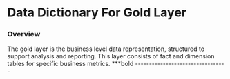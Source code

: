 # Data Dictionary For Gold Layer

### Overview

The gold layer is the business level data representation, structured to support analysis and reporting. This layer consists of fact and dimension tables for specific business metrics.
***bold ---------------------------------
